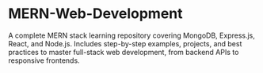 # MERN-Web-Development
A complete MERN stack learning repository covering MongoDB, Express.js, React, and Node.js. Includes step-by-step examples, projects, and best practices to master full-stack web development, from backend APIs to responsive frontends.
